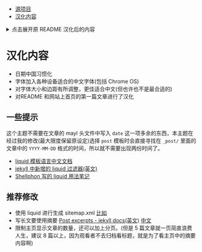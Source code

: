 - [源项目](https://github.com/henrythemes/jekyll-minimal-theme)
- [汉化内容](#汉化内容)

<details>
<summary>点击展开原 README 汉化后的内容</summary>

# 什么是 `jekyll-极简主题`?

这是又一个极简(风格)的Jekyll静态站点生成器主题，
也就是说，一个现成的主题模板包。

查看在线演示 @ [`gledos.science/jekyll-minimal-theme-zh-cmn-hans` »](http://gledos.science/jekyll-minimal-theme-zh-cmn-hans/)

---

举例:

```
├── _config.yml                # 网站配置
├── _posts                     # 暂时储存着一些博客文章模板用作演示
|   ├── 2014-05-05-sportdb-update-v192.md
|   ├── 2014-10-10-new-repo-ba-bay.md     # 文件名格式:
|   ├── 2014-10-21-sql-views.md           # => 年-月-日-标题.格式
|   ├── 2014-11-11-new-reop-maps.md
|   └── 2014-12-15-quick-starter-datafiles.md
├── _layouts
|   ├── default.html           # 主布局模板
|   └── post.html              # 单一博客模板
├── css
|   ├── _settings.scss         # 风格设置(例如变量)
|   └── style.scss             # 主风格页面
├── feed.xml                   # web订阅源模板(如atom格式)
├── archive.html               # 归档文章
└── index.html                 # 主页模板
```

将会生成出

```
└── _site                           # 输出生成文件夹; 网站在此生成
    ├── css
    |   └── style.css               # 页面样式（按原样复制1：1）
    ├── sportdb-update-v192.html    # 博客文章页面
    ├── new-repo-ba-bay.md.html     # 另一个博客网站页面
    ├── sql-views.html              
    ├── new-repo-maps.html          
    ├── quick-starter-datafiles.html    
    ├── feed.xml                    # web订阅源（如atom格式）
    ├── archive.html                # 归档文章
    └── index.html                  # 主页
```

## 使用方法

首先删除`_posts`文件夹中的所有示例文章，然后更改`_config.yml`中的设置以使用您自己的`site.title`和`site.url`：

```
title:   'Jekyll Minimal Theme 中文简体版'
url:     'http://henrythemes.github.io/jekyll-minimal-theme'
author:
  name:  'Jekyll Minimal Theme Team'
```


## Color n Typography Settings (in `css/_settings.scss`)

排版（字体）：

~~~
$font-family:       "Helvetica Neue", Helvetica, Arial, sans-serif;

$code-font-family:  Menlo, Monaco, "Courier New", monospace;
~~~

颜色：

~~~
$masthead-color:         #505050;
$masthead-small-color:   #C0C0C0;

$post-title-color:       #303030;
$post-date-color:        #9a9a9a;


$body-color:            #515151;
$body-background-color: #fff;

$link-color:            #268bd2;

$headings-color:        #313131;    // h1,h2,h3,h4,h5,h6

$strong-color:          #303030;    // strong

$pre-background-color:  #f9f9f9;    // pre

$blockquote-color:        #7a7a7a;  // blockquote
$blockquote-border-color: #e5e5e5;

$table-border-color:         #e5e5e5;
$table-odd-background-color: #f9f9f9;
~~~

非常感谢Poole主题 (Poole theme); `jekyll-minimal-theme` 始于Poole主题的排版和颜色设置。

## 其他的 (极简) Jekyll主题

- Poole Theme by Mark Otto - [(源代码)](https://github.com/poole/poole)

- Pixyll Theme by John Otander - [(源代码)](https://github.com/johnotander/pixyll)

~~~
in _main.scss:
  font-family:     "Merriweather", "PT Serif", Georgia, "Times New Roman", serif;
  code-font-family: Menlo, Monaco, "Courier New", monospace;
  h1-h6|button|form|pagination|footer -font-family:
                   'Lato', 'Helvetica Neue', Helvetica, sans-serif;

in _basscss.scss:
  font-family:       'Helvetica Neue', Helvetica, sans-serif;
~~~

- Hikari Theme by Mathieu Mayer-Mazzoli - [(源代码)](https://github.com/m3xm/hikari-for-Jekyll)

~~~
in components/_syntax.scss:
  code-font-family:    'Courier', monospace;
in base/_variables.scss:
  font-family:         'Open Sans', sans-serif;
  variant-font-family: 'Lora', Georgia, serif;
in base/_global.scss:
  h1-h6-font-family:  'Open Sans', sans-serif;
in base/_reset.scss:
  font-family:         sans-serif;
  code-font-family:    monospace, monospace;
~~~


### 更多主题

查看 [Dr. Jekyll's Themes](https://drjekyllthemes.github.io) 的目录。

### 更多的快速入门向导脚本

查看 [Mr. Hyde's Scripts](https://github.com/mrhydescripts/scripts) 的库。


## License / 许可证

![CC0协议](https://publicdomainworks.github.io/buttons/zero88x31.png)
主题和脚本专用于公共领域。 尽可能地使用它，不受任何限制。

## ~~有问题和意见？~~

~~发送他们到 [wwwmake forum](http://groups.google.com/group/wwwmake).
谢谢！~~

建议发给我(gledos)，但是我不一定有能力解决，就算能解决也会花上很多时间......

</details>

# 汉化内容

- 日期中国习惯化
- 字体加入各种设备适合的中文字体(包括 Chrome OS)
- 对字体大小和边距有所调整，更佳适合中文(但也许也不是最合适的)
- 对README 和网站上首页的第一篇文章进行了汉化

## 一些提示

这个主题不需要在文章的 mayl 头文件中写入 `date` 这一项多余的东西，本主题在经过我的修改(最大限度保留原设定)选择 `post` 模板时会直接寻找在 `_post/` 里面的文章中的 `YYYY-MM-DD` 格式的时间，所以就不需要出现两份时间了。

- [liquid 模板语言中文文档](https://liquid.bootcss.com)
- [jekyll 中新增的 liquid 过滤器(英文)](https://jekyllrb.com/docs/templates/)
- [Shellphon 写的 liquid 用法笔记](http://blog.csdn.net/dont27/article/details/38097581)

## 推荐修改

- 使用 liquid 进行生成 sitemap.xml [比如](https://github.com/jekyll/jekyll/blob/master/test/source/sitemap.xml)
- 写长文要使用摘要 [Post excerpts - jekyll docs(英文)](https://jekyllrb.com/docs/posts/#post-excerpts) [中文](http://www.cnblogs.com/coderzh/p/jekyll-readmore.html)
- 限制主页显示文章的数量，还可以加上分页。(但是 5 篇文章就一页简直浪费人生，建议 8 篇以上，因为观看者不去归档看标题，就是为了看主页中的摘要内容啊) [](https://jekyllrb.com/docs/pagination/)
